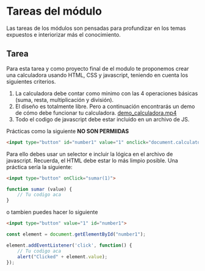 # Tareas del módulo

Las tareas de los módulos son pensadas para profundizar en los temas expuestos e interiorizar más el conocimiento. 

## Tarea

Para esta tarea y como proyecto final de el modulo te proponemos crear una calculadora usando HTML, CSS y javascript, teniendo en cuenta los siguientes criterios.

1. La calculadora debe contar como minimo con las 4 operaciones básicas (suma, resta, multiplicación y división).
2. El diseño es totalmente libre. Pero a continuación encontrarás un demo de cómo debe funcionar tu calculadora. [demo_calculadora.mp4](./../resources/calculator_demo.mp4)
3. Todo el codigo de javascript debe estar incluido en un archivo de JS. 

Prácticas como la siguiente **NO SON PERMIIDAS**

```html
<input type="button" id="number1" value="1" onclick="document.calculator.ans.value+='1'">
```

Para ello debes usar un selector e incluir la lógica en el archivo de javascript. Recuerda, el HTML debe estar lo más limpio posible. Una práctica sería la siguiente:

```html
<input type="button" onClick="sumar(1)">
```

```javascript 
function sumar (value) {
    // Tu codigo aca
}
```

o tambien puedes hacer lo siguiente


```html
<input type="button" value="1" id="number1">
```

```javascript 
const element = document.getElementById("number1");

element.addEventListener('click', function() {
    // Tu codigo aca
    alert("Clicked" + element.value);
});
```
